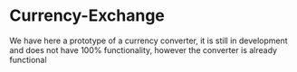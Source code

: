 # Currency-Exchange
We have here a prototype of a currency converter, it is still in development and does not have 100% functionality, however the converter is already functional

